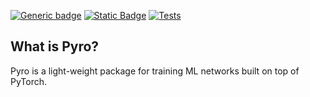 [![Generic badge](https://img.shields.io/badge/License-BSD3-blue)](LICENSE)
[![Static Badge](https://img.shields.io/badge/Python-3.11%2B-red?logoColor=red)](https://www.python.org/downloads/release/python-3110/)
[![Tests](https://github.com/marovira/pyro-ml/actions/workflows/tests.yml/badge.svg)](https://github.com/marovira/pyro-ml/actions/workflows/tests.yml)

## What is Pyro?

Pyro is a light-weight package for training ML networks built on top of PyTorch.
